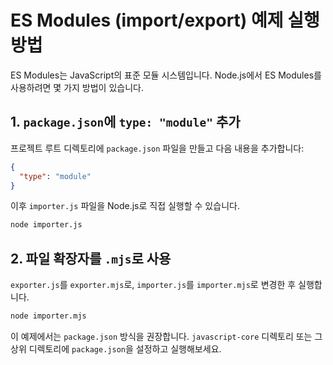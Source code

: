 # ES Modules (import/export) 예제 실행 방법

ES Modules는 JavaScript의 표준 모듈 시스템입니다. Node.js에서 ES Modules를 사용하려면 몇 가지 방법이 있습니다.

## 1. `package.json`에 `type: "module"` 추가

프로젝트 루트 디렉토리에 `package.json` 파일을 만들고 다음 내용을 추가합니다:
```json
{
  "type": "module"
}
```
이후 `importer.js` 파일을 Node.js로 직접 실행할 수 있습니다.
```bash
node importer.js
```

## 2. 파일 확장자를 `.mjs`로 사용

`exporter.js`를 `exporter.mjs`로, `importer.js`를 `importer.mjs`로 변경한 후 실행합니다.
```bash
node importer.mjs
```

이 예제에서는 `package.json` 방식을 권장합니다. `javascript-core` 디렉토리 또는 그 상위 디렉토리에 `package.json`을 설정하고 실행해보세요.